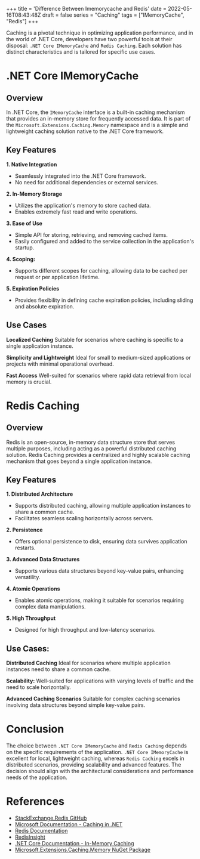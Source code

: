 +++
title = 'Difference Between Imemorycache and Redis'
date = 2022-05-16T08:43:48Z
draft = false
series = "Caching"
tags = ["IMemoryCache", "Redis"]
+++

Caching is a pivotal technique in optimizing application performance, and in the world of .NET Core, developers have two powerful tools at their disposal: `.NET Core IMemoryCache` and `Redis Caching`. Each solution has distinct characteristics and is tailored for specific use cases.

# .NET Core IMemoryCache

## Overview

In .NET Core, the `IMemoryCache` interface is a built-in caching mechanism that provides an in-memory store for frequently accessed data. It is part of the `Microsoft.Extensions.Caching.Memory` namespace and is a simple and lightweight caching solution native to the .NET Core framework.

## Key Features

**1. Native Integration**

- Seamlessly integrated into the .NET Core framework.
- No need for additional dependencies or external services.

**2. In-Memory Storage**

- Utilizes the application's memory to store cached data.
- Enables extremely fast read and write operations.

**3. Ease of Use**

- Simple API for storing, retrieving, and removing cached items.
- Easily configured and added to the service collection in the application's startup.

**4. Scoping:**

- Supports different scopes for caching, allowing data to be cached per request or per application lifetime.

**5. Expiration Policies**

- Provides flexibility in defining cache expiration policies, including sliding and absolute expiration.

## Use Cases

**Localized Caching**
Suitable for scenarios where caching is specific to a single application instance.

**Simplicity and Lightweight**
Ideal for small to medium-sized applications or projects with minimal operational overhead.

**Fast Access**
Well-suited for scenarios where rapid data retrieval from local memory is crucial.

# Redis Caching

## Overview

Redis is an open-source, in-memory data structure store that serves multiple purposes, including acting as a powerful distributed caching solution. Redis Caching provides a centralized and highly scalable caching mechanism that goes beyond a single application instance.

## Key Features

**1. Distributed Architecture**

- Supports distributed caching, allowing multiple application instances to share a common cache.
- Facilitates seamless scaling horizontally across servers.

**2. Persistence**

- Offers optional persistence to disk, ensuring data survives application restarts.

**3. Advanced Data Structures**

- Supports various data structures beyond key-value pairs, enhancing versatility.

**4. Atomic Operations**

- Enables atomic operations, making it suitable for scenarios requiring complex data manipulations.

**5. High Throughput**

- Designed for high throughput and low-latency scenarios.

## Use Cases:

**Distributed Caching**
Ideal for scenarios where multiple application instances need to share a common cache.

**Scalability:**
Well-suited for applications with varying levels of traffic and the need to scale horizontally.

**Advanced Caching Scenarios**
Suitable for complex caching scenarios involving data structures beyond simple key-value pairs.

# Conclusion

The choice between `.NET Core IMemoryCache` and `Redis Caching` depends on the specific requirements of the application. `.NET Core IMemoryCache` is excellent for local, lightweight caching, whereas `Redis Caching` excels in distributed scenarios, providing scalability and advanced features. The decision should align with the architectural considerations and performance needs of the application.

# References

- [StackExchange.Redis GitHub](https://github.com/StackExchange/StackExchange.Redis)
- [Microsoft Documentation - Caching in .NET](https://docs.microsoft.com/en-us/aspnet/core/performance/caching)
- [Redis Documentation](https://redis.io/documentation)
- [RedisInsight](https://redislabs.com/redis-enterprise/redis-insight/)
- [.NET Core Documentation - In-Memory Caching](https://docs.microsoft.com/en-us/aspnet/core/performance/caching/memory)
- [Microsoft.Extensions.Caching.Memory NuGet Package](https://www.nuget.org/packages/Microsoft.Extensions.Caching.Memory/)
